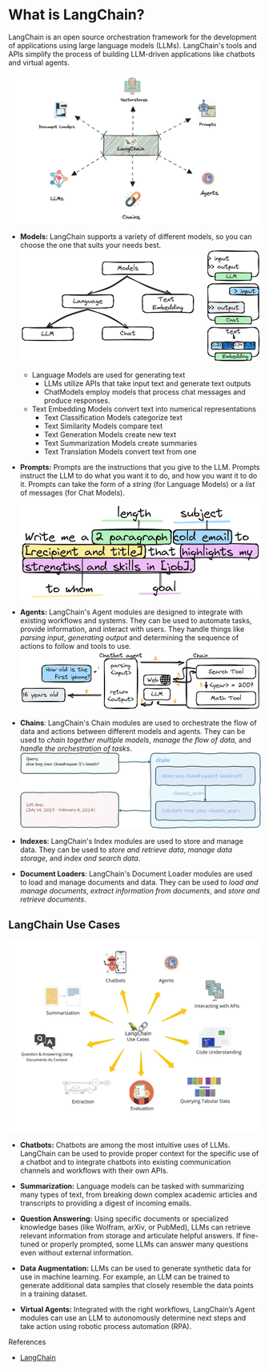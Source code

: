 # What is LangChain?

LangChain is an open source orchestration framework for the development of applications using large language models (LLMs). LangChain's tools and APIs simplify the process of building LLM-driven applications like chatbots and virtual agents. 

![LangChain Use Cases](./images/what_is_langchain.png)

- **Models:** LangChain supports a variety of different models, so 
you can choose the one that suits your needs best.
  ![LangChain Use Cases](./images/models.png)

  - Language Models are used for generating text
    - LLMs utilize APIs that take input text and 
generate text outputs 
    - ChatModels employ models that process 
chat messages and produce responses.
  - Text Embedding Models convert text into 
numerical representations
    - Text Classification Models categorize text
    - Text Similarity Models compare text
    - Text Generation Models create new text
    - Text Summarization Models create summaries
    - Text Translation Models convert text from one

- **Prompts:** Prompts are the instructions that you give to the LLM. Prompts instruct the LLM to do what you want it to do, and how you want it to do it. Prompts can take the form of a _string_ (for Language Models) or a _list_ of messages (for Chat Models).

  ![LangChain Use Cases](./images/prompts.png) 
    
- **Agents:** LangChain's Agent modules are designed to integrate with existing workflows and systems. They can be used to automate tasks, provide information, and interact with users. They handle things like _parsing input_, _generating output_ and determining the sequence of actions to follow and tools to use.
  ![LangChain Use Cases](./images/agents.png)
- **Chains**: LangChain's Chain modules are used to orchestrate the flow of data and actions between different models and agents. They can be used to _chain together multiple models_, _manage the flow of data_, and _handle the orchestration of tasks_.
  ![LangChain Use Cases](./images/chains_02.png)
- **Indexes**: LangChain's Index modules are used to store and manage data. They can be used to _store and retrieve data_, _manage data storage_, and _index and search data_.
- **Document Loaders**: LangChain's Document Loader modules are used to load and manage documents and data. They can be used to _load and manage documents_, _extract information from documents_, and _store and retrieve documents_.



## **LangChain Use Cases**

![LangChain Use Cases](./images/langchain_usecases.png)

- **Chatbots:** Chatbots are among the most intuitive uses of LLMs. LangChain can be used to provide proper context for the specific use of a chatbot and to integrate chatbots into existing communication channels and workflows with their own APIs.

- **Summarization:** Language models can be tasked with summarizing many types of text, from breaking down complex academic articles and transcripts to providing a digest of incoming emails.

- **Question Answering:** Using specific documents or specialized knowledge bases (like Wolfram, arXiv, or PubMed), LLMs can retrieve relevant information from storage and articulate helpful answers. If fine-tuned or properly prompted, some LLMs can answer many questions even without external information.

- **Data Augmentation:** LLMs can be used to generate synthetic data for use in machine learning. For example, an LLM can be trained to generate additional data samples that closely resemble the data points in a training dataset.

- **Virtual Agents:** Integrated with the right workflows, LangChain’s Agent modules can use an LLM to autonomously determine next steps and take action using robotic process automation (RPA).

References
- [LangChain](https://python.langchain.com/docs/get_started/introduction)